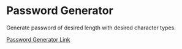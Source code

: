 # Password Generator

Generate password of desired length with desired character types.

[Password Generator Link](https://vsmith-password-generator.netlify.app/)
